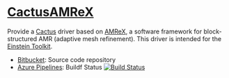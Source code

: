 # [CactusAMReX](https://bitbucket.org/eschnett/cactusamrex)

Provide a [Cactus](https://cactuscode.org/) driver based on
[AMReX](https://amrex-codes.github.io), a software framework for
block-structured AMR (adaptive mesh refinement). This driver is
intended for the [Einstein Toolkit](https://einsteintoolkit.org/).

* [Bitbucket](https://bitbucket.org/eschnett/cactusamrex): Source
  code repository
* [Azure
  Pipelines](https://dev.azure.com/schnetter/CactusAMReX/_build):
  Buildf Status [![Build Status](https://dev.azure.com/schnetter/CactusAMReX/_apis/build/status/CactusAMReX-CI?branchName=master)](https://dev.azure.com/schnetter/CactusAMReX/_build/latest?definitionId=6&branchName=master)
